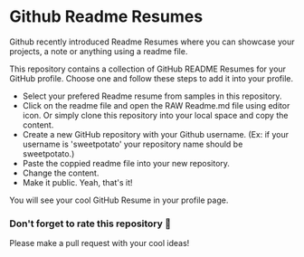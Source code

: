# Github Readme Resumes
Github recently introduced Readme Resumes where you can showcase your projects, a note or anything using a readme file.

This repository contains a collection of GitHub README Resumes for your GitHub profile. 
Choose one and follow these steps to add it into your profile.

- Select your prefered Readme resume from samples in this repository.
- Click on the readme file and open the RAW Readme.md file using editor icon. Or simply clone this repository into your local space and copy the content.
- Create a new GitHub repository with your Github username. (Ex: if your username is 'sweetpotato' your repository name should be sweetpotato.)
- Paste the coppied readme file into your new repository.
- Change the content.
- Make it public. Yeah, that's it!

You will see your cool GitHub Resume in your profile page.

### Don't forget to rate this repository 💙 
Please make a pull request with your cool ideas!
